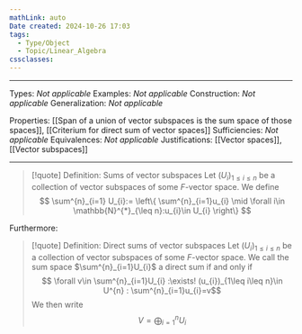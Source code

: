 ```yaml
---
mathLink: auto
Date created: 2024-10-26 17:03
tags:
  - Type/Object
  - Topic/Linear_Algebra
cssclasses:
---
```


---  

Types: _Not applicable_
Examples: _Not applicable_
Construction: _Not applicable_
Generalization: _Not applicable_

Properties: [[Span of a union of vector subspaces is the sum space of those spaces]], [[Criterium for direct sum of vector spaces]]
Sufficiencies: _Not applicable_
Equivalences: _Not applicable_
Justifications: [[Vector spaces]], [[Vector subspaces]]

---

> [!quote] Definition: Sums of vector subspaces
> Let $(U_{i})_{1\leq i\leq n}$ be a collection of vector subspaces of some $F$-vector space. We define $$ \sum^{n}_{i=1} U_{i}:= \left\{ \sum^{n}_{i=1}u_{i} \mid \forall i\in \mathbb{N}^{*}_{\leq n}:u_{i}\in U_{i} \right\}  $$

Furthermore:

>[!quote] Definition: Direct sums of vector subspaces
>Let $(U_{i})_{1\leq i\leq n}$ be a collection of vector subspaces of some $F$-vector space. We call the sum space $\sum^{n}_{i=1}U_{i}$ a direct sum if and only if $$ \forall v\in \sum^{n}_{i=1}U_{i} :\exists! (u_{i})_{1\leq i\leq n}\in U^{n} : \sum^{n}_{i=1}u_{i}=v$$ We then write $$ V= \bigoplus^{n}_{i=1}U_{i} $$

